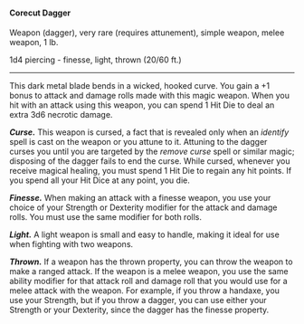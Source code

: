 #### Corecut Dagger

Weapon (dagger), very rare (requires attunement), simple weapon, melee weapon, 1 lb.

1d4 piercing  - finesse, light, thrown (20/60 ft.)

---

This dark metal blade bends in a wicked, hooked curve. You gain a +1 bonus to attack and damage rolls made with this magic weapon. When you hit with an attack using this weapon, you can spend 1 Hit Die to deal an extra 3d6 necrotic damage.

***Curse.*** This weapon is cursed, a fact that is revealed only when an *identify* spell is cast on the weapon or you attune to it. Attuning to the dagger curses you until you are targeted by the *remove curse* spell or similar magic; disposing of the dagger fails to end the curse. While cursed, whenever you receive magical healing, you must spend 1 Hit Die to regain any hit points. If you spend all your Hit Dice at any point, you die.

***Finesse.*** When making an attack with a finesse weapon, you use your choice of your Strength or Dexterity modifier for the attack and damage rolls. You must use the same modifier for both rolls.

***Light.*** A light weapon is small and easy to handle, making it ideal for use when fighting with two weapons.

***Thrown.*** If a weapon has the thrown property, you can throw the weapon to make a ranged attack. If the weapon is a melee weapon, you use the same ability modifier for that attack roll and damage roll that you would use for a melee attack with the weapon. For example, if you throw a handaxe, you use your Strength, but if you throw a dagger, you can use either your Strength or your Dexterity, since the dagger has the finesse property.